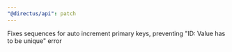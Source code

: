 ```yaml
---
"@directus/api": patch
---
```


Fixes sequences for auto increment primary keys, preventing "ID: Value has to be unique" error
